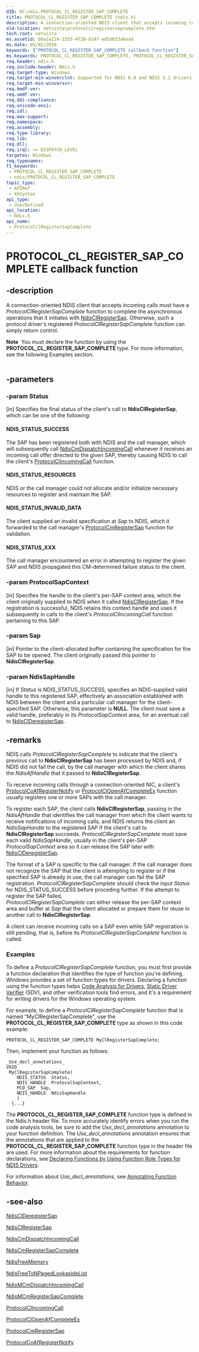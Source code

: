 ```yaml
---
UID: NC:ndis.PROTOCOL_CL_REGISTER_SAP_COMPLETE
title: PROTOCOL_CL_REGISTER_SAP_COMPLETE (ndis.h)
description: A connection-oriented NDIS client that accepts incoming calls must have a ProtocolClRegisterSapComplete function to complete the asynchronous operations that it initiates with NdisClRegisterSap.
old-location: netvista\protocolclregistersapcomplete.htm
tech.root: netvista
ms.assetid: b0a2a224-3353-4f20-b14f-ed5d633a6ead
ms.date: 05/02/2018
keywords: ["PROTOCOL_CL_REGISTER_SAP_COMPLETE callback function"]
ms.keywords: PROTOCOL_CL_REGISTER_SAP_COMPLETE, PROTOCOL_CL_REGISTER_SAP_COMPLETE callback, ProtocolClRegisterSapComplete, ProtocolClRegisterSapComplete callback function [Network Drivers Starting with Windows Vista], condis_client_ref_6f2cf710-53e9-43ce-8b9a-46ec76d1146d.xml, ndis/ProtocolClRegisterSapComplete, netvista.protocolclregistersapcomplete
req.header: ndis.h
req.include-header: Ndis.h
req.target-type: Windows
req.target-min-winverclnt: Supported for NDIS 6.0 and NDIS 5.1 drivers (see       ProtocolClRegisterSapComplete (NDIS 5.1)) in Windows Vista. Supported for NDIS 5.1 drivers (see       ProtocolClRegisterSapComplete (NDIS 5.1)) in Windows XP.
req.target-min-winversvr: 
req.kmdf-ver: 
req.umdf-ver: 
req.ddi-compliance: 
req.unicode-ansi: 
req.idl: 
req.max-support: 
req.namespace: 
req.assembly: 
req.type-library: 
req.lib: 
req.dll: 
req.irql: <= DISPATCH_LEVEL
targetos: Windows
req.typenames: 
f1_keywords:
 - PROTOCOL_CL_REGISTER_SAP_COMPLETE
 - ndis/PROTOCOL_CL_REGISTER_SAP_COMPLETE
topic_type:
 - APIRef
 - kbSyntax
api_type:
 - UserDefined
api_location:
 - Ndis.h
api_name:
 - ProtocolClRegisterSapComplete
---
```


# PROTOCOL_CL_REGISTER_SAP_COMPLETE callback function


## -description

A connection-oriented NDIS client that accepts incoming calls must have 
  a <i>ProtocolClRegisterSapComplete</i> function to complete the asynchronous operations that it initiates
  with 
  <a href="https://docs.microsoft.com/windows-hardware/drivers/ddi/ndis/nf-ndis-ndisclregistersap">NdisClRegisterSap</a>. Otherwise, such a
  protocol driver's registered 
  <i>ProtocolClRegisterSapComplete</i> function can simply return control.
<div class="alert"><b>Note</b>  You must declare the function by using the <b>PROTOCOL_CL_REGISTER_SAP_COMPLETE</b> type.
   For more information, see the following Examples section.</div><div> </div>

## -parameters

### -param Status 

[in]
Specifies the final status of the client's call to 
     <b>NdisClRegisterSap</b>, which can be one of the following:
     





#### NDIS_STATUS_SUCCESS

The SAP has been registered both with NDIS and the call manager, which will subsequently call 
       <a href="https://docs.microsoft.com/windows-hardware/drivers/ddi/ndis/nf-ndis-ndiscmdispatchincomingcall">
       NdisCmDispatchIncomingCall</a> whenever it receives an incoming call offer directed to the given
       SAP, thereby causing NDIS to call the client's 
       <a href="https://docs.microsoft.com/windows-hardware/drivers/ddi/ndis/nc-ndis-protocol_cl_incoming_call">
       ProtocolClIncomingCall</a> function.



#### NDIS_STATUS_RESOURCES

NDIS or the call manager could not allocate and/or initialize necessary resources to register
       and maintain the SAP.



#### NDIS_STATUS_INVALID_DATA

The client supplied an invalid specification at 
       <i>Sap</i> to NDIS, which it forwarded to the call manager's 
       <a href="https://docs.microsoft.com/windows-hardware/drivers/ddi/ndis/nc-ndis-protocol_cm_reg_sap">ProtocolCmRegisterSap</a> function
       for validation.



#### NDIS_STATUS_XXX

The call manager encountered an error in attempting to register the given SAP and NDIS
       propagated this CM-determined failure status to the client.

### -param ProtocolSapContext 

[in]
Specifies the handle to the client's per-SAP context area, which the client originally supplied to
     NDIS when it called 
     <a href="https://docs.microsoft.com/windows-hardware/drivers/ddi/ndis/nf-ndis-ndisclregistersap">NdisClRegisterSap</a>. If the registration
     is successful, NDIS retains this context handle and uses it subsequently in calls to the client's 
     <i>ProtocolClIncomingCall</i> function pertaining to this SAP.

### -param Sap 

[in]
Pointer to the client-allocated buffer containing the specification for the SAP to be opened. The
     client originally passed this pointer to 
     <b>NdisClRegisterSap</b>.

### -param NdisSapHandle 

[in]
If 
     <i>Status</i> is NDIS_STATUS_SUCCESS, specifies an NDIS-supplied valid handle to this registered SAP,
     effectively an association established with NDIS between the client and a particular call manager for
     the client-specified SAP. Otherwise, this parameter is <b>NULL</b>. The client must save a valid handle,
     preferably in its 
     <i>ProtocolSapContext</i> area, for an eventual call to 
     <a href="https://docs.microsoft.com/windows-hardware/drivers/ddi/ndis/nf-ndis-ndisclderegistersap">NdisClDeregisterSap</a>.

## -remarks

NDIS calls 
    <i>ProtocolClRegisterSapComplete</i> to indicate that the client's previous call to 
    <b>NdisClRegisterSap</b> has been processed by NDIS and, if NDIS did not fail the call, by the call
    manager with which the client shares the 
    <i>NdisAfHandle</i> that it passed to 
    <b>NdisClRegisterSap</b>.

To receive incoming calls through a connection-oriented NIC, a client's 
    <a href="https://docs.microsoft.com/windows-hardware/drivers/ddi/ndis/nc-ndis-protocol_co_af_register_notify">
    ProtocolCoAfRegisterNotify</a> or 
    <a href="https://docs.microsoft.com/windows-hardware/drivers/ddi/ndis/nc-ndis-protocol_cl_open_af_complete_ex">
    ProtocolClOpenAfCompleteEx</a> function usually registers one or more SAPs with the call manager.

To register each SAP, the client calls 
    <b>NdisClRegisterSap</b>, passing in the 
    <i>NdisAfHandle</i> that identifies the call manager from which the client wants to receive notifications
    of incoming calls, and NDIS returns the client an 
    <i>NdisSapHandle</i> to the registered SAP if the client's call to 
    <b>NdisClRegisterSap</b> succeeds. 
    <i>ProtocolClRegisterSapComplete</i> must save each valid 
    <i>NdisSapHandle</i>, usually in the client's per-SAP 
    <i>ProtocolSapContext</i> area so it can release the SAP later with 
    <a href="https://docs.microsoft.com/windows-hardware/drivers/ddi/ndis/nf-ndis-ndisclderegistersap">NdisClDeregisterSap</a>.

The format of a SAP is specific to the call manager. If the call manager does not recognize the SAP
    that the client is attempting to register or if the specified SAP is already in use, the call manager can
    fail the SAP registration. 
    <i>ProtocolClRegisterSapComplete</i> should check the input 
    <i>Status</i> for NDIS_STATUS_SUCCESS before proceding further. If the attempt to register the SAP failed,    
    <i>ProtocolClRegisterSapComplete</i> can either release the per-SAP context area and buffer at 
    <i>Sap</i> that the client allocated or prepare them for reuse in another call to 
    <b>NdisClRegisterSap</b>.

A client can receive incoming calls on a SAP even while SAP registration is still pending, that is,
    before its 
    <i>ProtocolClRegisterSapComplete</i> function is called.

<h3><a id="Examples"></a><a id="examples"></a><a id="EXAMPLES"></a>Examples</h3>
To define a <i>ProtocolClRegisterSapComplete</i> function, you must first provide a function declaration that identifies the type of function you're defining. Windows provides a set of function types for drivers. Declaring a function using the function types helps <a href="https://docs.microsoft.com/windows-hardware/drivers/devtest/code-analysis-for-drivers">Code Analysis for Drivers</a>, <a href="https://docs.microsoft.com/windows-hardware/drivers/devtest/static-driver-verifier">Static Driver Verifier</a> (SDV), and other verification tools find errors, and it's a requirement for writing drivers for the Windows operating system.

For example, to define a <i>ProtocolClRegisterSapComplete</i> function that is named "MyClRegisterSapComplete", use the <b>PROTOCOL_CL_REGISTER_SAP_COMPLETE</b> type as shown in this code example:


```
PROTOCOL_CL_REGISTER_SAP_COMPLETE MyClRegisterSapComplete;
```

Then, implement your function as follows:


```
_Use_decl_annotations_
VOID
 MyClRegisterSapComplete(
    NDIS_STATUS  Status,
    NDIS_HANDLE  ProtocolSapContext,
    PCO_SAP  Sap,
    NDIS_HANDLE  NdisSapHandle
    )
  {...}
```

The <b>PROTOCOL_CL_REGISTER_SAP_COMPLETE</b> function type is defined in the Ndis.h header file. To more accurately identify errors when you run the code analysis tools, be sure to add the _Use_decl_annotations_ annotation to your function definition.  The _Use_decl_annotations_ annotation ensures that the annotations that are applied to the <b>PROTOCOL_CL_REGISTER_SAP_COMPLETE</b> function type in the header file are used.  For more information about the requirements for function declarations, see <a href="https://docs.microsoft.com/windows-hardware/drivers/devtest/declaring-functions-by-using-function-role-types-for-ndis-drivers">Declaring Functions by Using Function Role Types for NDIS Drivers</a>.

For information about  _Use_decl_annotations_, see <a href="https://go.microsoft.com/fwlink/p/?linkid=286697">Annotating Function Behavior</a>.

## -see-also

<a href="https://docs.microsoft.com/windows-hardware/drivers/ddi/ndis/nf-ndis-ndisclderegistersap">NdisClDeregisterSap</a>



<a href="https://docs.microsoft.com/windows-hardware/drivers/ddi/ndis/nf-ndis-ndisclregistersap">NdisClRegisterSap</a>



<a href="https://docs.microsoft.com/windows-hardware/drivers/ddi/ndis/nf-ndis-ndiscmdispatchincomingcall">NdisCmDispatchIncomingCall</a>



<a href="https://docs.microsoft.com/windows-hardware/drivers/ddi/ndis/nf-ndis-ndiscmregistersapcomplete">NdisCmRegisterSapComplete</a>



<a href="https://docs.microsoft.com/windows-hardware/drivers/ddi/ndis/nf-ndis-ndisfreememory">NdisFreeMemory</a>



<a href="https://docs.microsoft.com/windows-hardware/drivers/ddi/ndis/nf-ndis-ndisfreetonpagedlookasidelist">
   NdisFreeToNPagedLookasideList</a>



<a href="https://docs.microsoft.com/windows-hardware/drivers/ddi/ndis/nf-ndis-ndismcmdispatchincomingcall">NdisMCmDispatchIncomingCall</a>



<a href="https://docs.microsoft.com/windows-hardware/drivers/ddi/ndis/nf-ndis-ndismcmregistersapcomplete">NdisMCmRegisterSapComplete</a>



<a href="https://docs.microsoft.com/windows-hardware/drivers/ddi/ndis/nc-ndis-protocol_cl_incoming_call">ProtocolClIncomingCall</a>



<a href="https://docs.microsoft.com/windows-hardware/drivers/ddi/ndis/nc-ndis-protocol_cl_open_af_complete_ex">ProtocolClOpenAfCompleteEx</a>



<a href="https://docs.microsoft.com/windows-hardware/drivers/ddi/ndis/nc-ndis-protocol_cm_reg_sap">ProtocolCmRegisterSap</a>



<a href="https://docs.microsoft.com/windows-hardware/drivers/ddi/ndis/nc-ndis-protocol_co_af_register_notify">ProtocolCoAfRegisterNotify</a>

